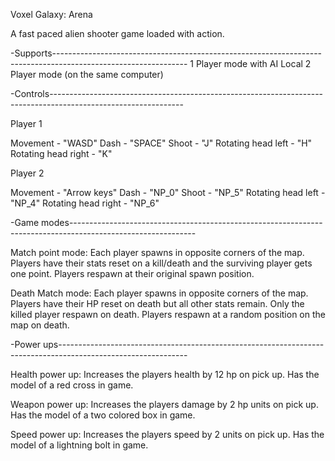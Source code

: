 Voxel Galaxy: Arena

A fast paced alien shooter game loaded with action.

-Supports---------------------------------------------------------------------------------------------------------------
1 Player mode with AI
Local 2 Player mode (on the same computer)

-Controls---------------------------------------------------------------------------------------------------------------

Player 1

Movement - "WASD"
Dash - "SPACE"
Shoot - "J"
Rotating head left - "H"
Rotating head right - "K"

Player 2

Movement - "Arrow keys"
Dash - "NP_0"
Shoot - "NP_5"
Rotating head left - "NP_4"
Rotating head right - "NP_6"

-Game modes-------------------------------------------------------------------------------------------------------------

Match point mode: 
Each player spawns in opposite corners of the map.
Players have their stats reset on a kill/death and the surviving player gets one point.
Players respawn at their original spawn position.

Death Match mode:
Each player spawns in opposite corners of the map.
Players have their HP reset on death but all other stats remain.
Only the killed player respawn on death.
Players respawn at a random position on the map on death.

-Power ups--------------------------------------------------------------------------------------------------------------

Health power up:
Increases the players health by 12 hp on pick up.
Has the model of a red cross in game.

Weapon power up:
Increases the players damage by 2 hp units on pick up.
Has the model of a two colored box in game.

Speed power up:
Increases the players speed by 2 units on pick up.
Has the model of a lightning bolt in game.